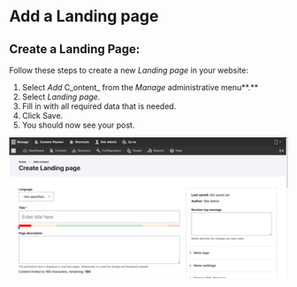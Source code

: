 # Add a Landing page

## Create a Landing Page:

Follow these steps to create a new _Landing page_ in your website:

1. Select _Add_ C_ontent_ from the _Manage_ administrative menu**.**
2. Select _Landing page._
3. Fill in with all required data that is needed.
4. Click Save. 
5. You should now see your post.

![](../../../.gitbook/assets/create_landing_page_test_qa_varbase_8_8_x_development_13_07_2020.png)

